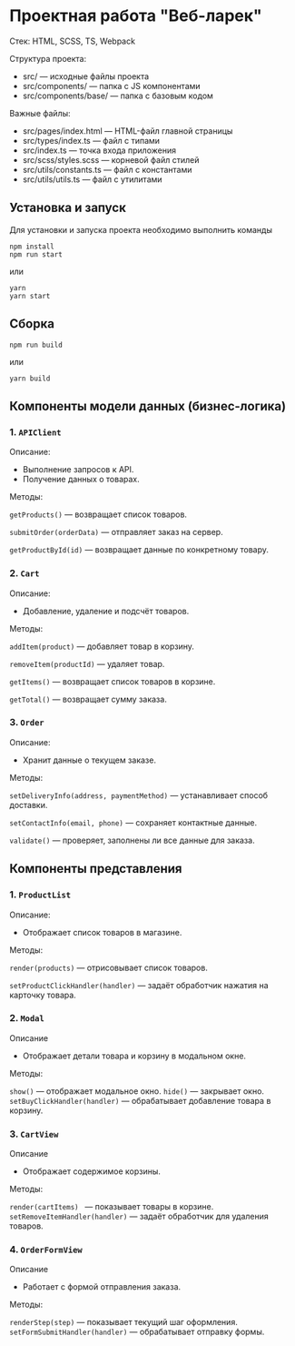# Проектная работа "Веб-ларек"

Стек: HTML, SCSS, TS, Webpack

Структура проекта:
- src/ — исходные файлы проекта
- src/components/ — папка с JS компонентами
- src/components/base/ — папка с базовым кодом

Важные файлы:
- src/pages/index.html — HTML-файл главной страницы
- src/types/index.ts — файл с типами
- src/index.ts — точка входа приложения
- src/scss/styles.scss — корневой файл стилей
- src/utils/constants.ts — файл с константами
- src/utils/utils.ts — файл с утилитами

## Установка и запуск
Для установки и запуска проекта необходимо выполнить команды

```
npm install
npm run start
```

или

```
yarn
yarn start
```
## Сборка

```
npm run build
```

или

```
yarn build
```
## Компоненты модели данных (бизнес-логика)
### 1. ```APIClient```
Описание: 
  - Выполнение запросов к API.
  - Получение данных о товарах.
    
  Методы:  

  ```getProducts()``` — возвращает список товаров.  

  ```submitOrder(orderData)``` — отправляет заказ на сервер.  
  
  ```getProductById(id)``` — возвращает данные по конкретному товару.  
### 2. ```Cart```
Описание:  
  - Добавление, удаление и подсчёт товаров.
    
Методы:

```addItem(product)``` — добавляет товар в корзину.  

```removeItem(productId)``` — удаляет товар.  

```getItems()``` — возвращает список товаров в корзине.  

```getTotal()``` — возвращает сумму заказа.
### 3. ```Order```  

Описание:
  - Хранит данные о текущем заказе.  
  
Методы:  

```setDeliveryInfo(address, paymentMethod)``` — устанавливает способ доставки.  

```setContactInfo(email, phone)``` — сохраняет контактные данные.  

```validate()``` — проверяет, заполнены ли все данные для заказа.  

## Компоненты представления  
### 1. ```ProductList```  
Описание:  
  - Отображает список товаров в магазине.
    
Методы:  

```render(products)``` — отрисовывает список товаров.  

```setProductClickHandler(handler)``` — задаёт обработчик нажатия на карточку товара.
### 2. ```Modal```  
Описание  
  - Отображает детали товара и корзину в модальном окне.
    
Методы:  

```show()``` — отображает модальное окно.
```hide()``` — закрывает окно.
```setBuyClickHandler(handler)``` — обрабатывает добавление товара в корзину.

### 3. ```CartView```  
Описание  
  - Отображает содержимое корзины.
    
Методы:  

```render(cartItems) ``` — показывает товары в корзине.
```setRemoveItemHandler(handler)``` — задаёт обработчик для удаления товаров.

### 4. ```OrderFormView```  
Описание  
  - Работает с формой отправления заказа.
    
Методы:  

``` renderStep(step) ``` — показывает текущий шаг оформления.
```setFormSubmitHandler(handler)``` — обрабатывает отправку формы.
